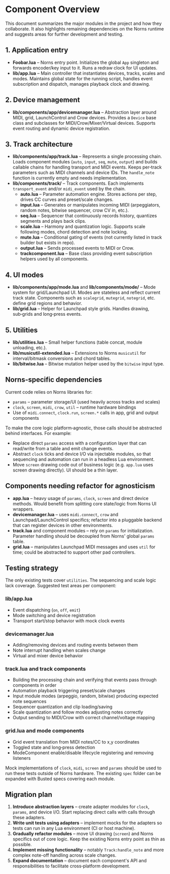 # Component Overview

This document summarizes the major modules in the project and how they collaborate. It also highlights remaining dependencies on the Norns runtime and suggests areas for further development and testing.

## 1. Application entry
- **Foobar.lua** – Norns entry point. Initializes the global `App` singleton and forwards encoder/key input to it. Runs a redraw clock for UI updates.
- **lib/app.lua** – Main controller that instantiates devices, tracks, scales and modes. Maintains global state for the running script, handles event subscription and dispatch, manages playback clock and drawing.

## 2. Device management
- **lib/components/app/devicemanager.lua** – Abstraction layer around MIDI, grid, LaunchControl and Crow devices. Provides a `Device` base class and subclasses for MIDI/Crow/Mixer/Virtual devices. Supports event routing and dynamic device registration.

## 3. Track architecture
- **lib/components/app/track.lua** – Represents a single processing chain. Loads component modules (`auto`, `input`, `seq`, `mute`, `output`) and builds callable chains for handling transport and MIDI events. Keeps per‑track parameters such as MIDI channels and device IDs. The `handle_note` function is currently empty and needs implementation.
- **lib/components/track/** – Track components. Each implements `transport_event` and/or `midi_event` used by the chain.
  - **auto.lua** – Parameter automation engine. Stores actions per step, drives CC curves and preset/scale changes.
  - **input.lua** – Generates or manipulates incoming MIDI (arpeggiators, random notes, bitwise sequencer, crow CV in, etc.).
  - **seq.lua** – Sequencer that continuously records history, quantizes segments and plays back clips.
  - **scale.lua** – Harmony and quantization logic. Supports scale following modes, chord detection and note locking.
  - **mute.lua** – Conditional gating of events (not currently listed in track builder but exists in repo).
  - **output.lua** – Sends processed events to MIDI or Crow.
  - **trackcomponent.lua** – Base class providing event subscription helpers used by all components.

## 4. UI modes
- **lib/components/app/mode.lua** and **lib/components/mode/** – Mode system for grid/Launchpad UI. Modes are stateless and reflect current track state. Components such as `scalegrid`, `mutegrid`, `notegrid`, etc. define grid regions and behavior.
- **lib/grid.lua** – Helper for Launchpad style grids. Handles drawing, sub‑grids and long‑press events.

## 5. Utilities
- **lib/utilities.lua** – Small helper functions (table concat, module unloading, etc.).
- **lib/musicutil-extended.lua** – Extensions to Norns `musicutil` for interval/bitmask conversions and chord tables.
- **lib/bitwise.lua** – Bitwise mutation helper used by the `bitwise` input type.

## Norns‑specific dependencies
Current code relies on Norns libraries for:
- `params` – parameter storage/UI (used heavily across tracks and scales)
- `clock`, `screen`, `midi`, `crow`, `util` – runtime hardware bindings
- Use of `midi.connect`, `clock.run`, `screen.*` calls in app, grid and output components

To make the core logic platform‑agnostic, those calls should be abstracted behind interfaces. For example:
- Replace direct `params` access with a configuration layer that can read/write from a table and emit change events.
- Abstract `clock` ticks and device I/O via injectable modules, so that sequencing and automation can run in a headless Lua environment.
- Move `screen` drawing code out of business logic (e.g. `app.lua` uses screen drawing directly). UI should be a thin layer.

## Components needing refactor for agnosticism
- **app.lua** – heavy usage of `params`, `clock`, `screen` and direct device methods. Would benefit from splitting core state/logic from Norns UI wrappers.
- **devicemanager.lua** – uses `midi.connect`, `crow` and Launchpad/LaunchControl specifics; refactor into a pluggable backend that can register devices in other environments.
- **track.lua** and component modules – rely on `params` for initialization. Parameter handling should be decoupled from Norns' global `params` table.
- **grid.lua** – manipulates Launchpad MIDI messages and uses `util` for time; could be abstracted to support other pad controllers.

## Testing strategy
The only existing tests cover `utilities`. The sequencing and scale logic lack coverage. Suggested test areas per component:

### lib/app.lua
- Event dispatching (`on`, `off`, `emit`)
- Mode switching and device registration
- Transport start/stop behavior with mock clock events

### devicemanager.lua
- Adding/removing devices and routing events between them
- Note interrupt handling when scales change
- Virtual and mixer device behavior

### track.lua and track components
- Building the processing chain and verifying that events pass through components in order
- Automation playback triggering preset/scale changes
- Input module modes (arpeggio, random, bitwise) producing expected note sequences
- Sequencer quantization and clip loading/saving
- Scale quantization and follow modes adjusting notes correctly
- Output sending to MIDI/Crow with correct channel/voltage mapping

### grid.lua and mode components
- Grid event translation from MIDI notes/CC to x,y coordinates
- Toggled state and long‑press detection
- ModeComponent enable/disable lifecycle registering and removing listeners

Mock implementations of `clock`, `midi`, `screen` and `params` should be used to run these tests outside of Norns hardware. The existing `spec` folder can be expanded with Busted specs covering each module.

## Migration plan
1. **Introduce abstraction layers** – create adapter modules for `clock`, `params`, and device I/O. Start replacing direct calls with calls through these adapters.
2. **Write unit tests using adapters** – implement mocks for the adapters so tests can run in any Lua environment (CI or host machine).
3. **Gradually refactor modules** – move UI drawing (`screen`) and Norns specifics out of core logic. Keep the existing Norns entry point as thin as possible.
4. **Implement missing functionality** – notably `Track:handle_note` and more complex note-off handling across scale changes.
5. **Expand documentation** – document each component's API and responsibilities to facilitate cross‑platform development.

